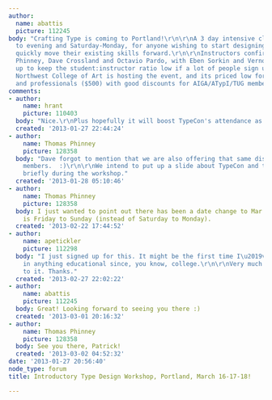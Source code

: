 ```yaml
---
author:
  name: abattis
  picture: 112245
body: "Crafting Type is coming to Portland!\r\n\r\nA 3 day intensive class, morning
  to evening and Saturday-Monday, for anyone wishing to start designing type or to
  quickly move their existing skills forward.\r\n\r\nInstructors confirmed are Thomas
  Phinney, Dave Crossland and Octavio Pardo, with Eben Sorkin and Vernon Adams lined
  up to keep the student:instructor ratio low if a lot of people sign up.\r\n\r\nPacific
  Northwest College of Art is hosting the event, and its priced low for students ($300)
  and professionals ($500) with good discounts for AIGA/ATypI/TUG members ($400)\r\n\r\nhttp://craftingtype.com"
comments:
- author:
    name: hrant
    picture: 110403
  body: "Nice.\r\nPlus hopefully it will boost TypeCon's attendance as well.\r\n\r\nhhp\r\n"
  created: '2013-01-27 22:44:24'
- author:
    name: Thomas Phinney
    picture: 128358
  body: "Dave forgot to mention that we are also offering that same discount for SoTA
    members.  :)\r\n\r\nWe intend to put up a slide about TypeCon and talk about it
    briefly during the workshop."
  created: '2013-01-28 05:10:46'
- author:
    name: Thomas Phinney
    picture: 128358
  body: I just wanted to point out there has been a date change to Mar 15-17. So it
    is Friday to Sunday (instead of Saturday to Monday).
  created: '2013-02-22 17:44:52'
- author:
    name: apetickler
    picture: 112298
  body: "I just signed up for this. It might be the first time I\u2019ve invested
    in anything educational since, you know, college.\r\n\r\nVery much looking forward
    to it. Thanks."
  created: '2013-02-27 22:02:22'
- author:
    name: abattis
    picture: 112245
  body: Great! Looking forward to seeing you there :)
  created: '2013-03-01 20:16:32'
- author:
    name: Thomas Phinney
    picture: 128358
  body: See you there, Patrick!
  created: '2013-03-02 04:52:32'
date: '2013-01-27 20:56:40'
node_type: forum
title: Introductory Type Design Workshop, Portland, March 16-17-18!

---
```


